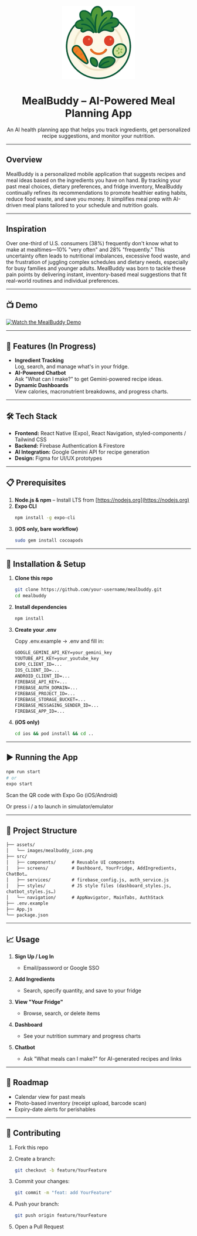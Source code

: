 <p align="center">
  <img src="./MealBuddy/images/mealbuddy_icon.png" alt="MealBuddy Logo" width="200"/>
</p>

<h1 align="center">MealBuddy – AI-Powered Meal Planning App</h1>

<p align="center">
  An AI health planning app that helps you track ingredients, get personalized recipe suggestions, and monitor your nutrition.
</p>

---

## Overview

MealBuddy is a personalized mobile application that suggests recipes and meal ideas based on the ingredients you have on hand. By tracking your past meal choices, dietary preferences, and fridge inventory, MealBuddy continually refines its recommendations to promote healthier eating habits, reduce food waste, and save you money. It simplifies meal prep with AI-driven meal plans tailored to your schedule and nutrition goals.

---

## Inspiration

Over one-third of U.S. consumers (38%) frequently don't know what to make at mealtimes—10% "very often" and 28% "frequently." This uncertainty often leads to nutritional imbalances, excessive food waste, and the frustration of juggling complex schedules and dietary needs, especially for busy families and younger adults. MealBuddy was born to tackle these pain points by delivering instant, inventory-based meal suggestions that fit real-world routines and individual preferences.

---

## 📺 Demo

[![Watch the MealBuddy Demo](https://img.youtube.com/vi/pTFzHRhEiUc/0.jpg)](https://m.youtube.com/watch?v=pTFzHRhEiUc)

---

## 🚀 Features (In Progress)

- **Ingredient Tracking**  
  Log, search, and manage what's in your fridge.
- **AI-Powered Chatbot**  
  Ask "What can I make?" to get Gemini-powered recipe ideas.
- **Dynamic Dashboards**  
  View calories, macronutrient breakdowns, and progress charts.

---

## 🛠 Tech Stack

- **Frontend:** React Native (Expo), React Navigation, styled-components / Tailwind CSS  
- **Backend:** Firebase Authentication & Firestore  
- **AI Integration:** Google Gemini API for recipe generation  
- **Design:** Figma for UI/UX prototypes  

---

## 📋 Prerequisites

1. **Node.js & npm** – Install LTS from [https://nodejs.org](https://nodejs.org)
2. **Expo CLI**
   ```bash
   npm install -g expo-cli
   ```
3. **(iOS only, bare workflow)**
   ```bash
   sudo gem install cocoapods
   ```

---

## 🔧 Installation & Setup

1. **Clone this repo**
   ```bash
   git clone https://github.com/your-username/mealbuddy.git
   cd mealbuddy
   ```

2. **Install dependencies**
   ```bash
   npm install
   ```

3. **Create your .env**
   
   Copy .env.example → .env and fill in:
   ```
   GOOGLE_GEMINI_API_KEY=your_gemini_key
   YOUTUBE_API_KEY=your_youtube_key
   EXPO_CLIENT_ID=...
   IOS_CLIENT_ID=...
   ANDROID_CLIENT_ID=...
   FIREBASE_API_KEY=...
   FIREBASE_AUTH_DOMAIN=...
   FIREBASE_PROJECT_ID=...
   FIREBASE_STORAGE_BUCKET=...
   FIREBASE_MESSAGING_SENDER_ID=...
   FIREBASE_APP_ID=...
   ```

4. **(iOS only)**
   ```bash
   cd ios && pod install && cd ..
   ```

---

## ▶️ Running the App

```bash
npm run start
# or
expo start
```

Scan the QR code with Expo Go (iOS/Android)

Or press i / a to launch in simulator/emulator

---

## 📂 Project Structure

```
├── assets/
│   └── images/mealbuddy_icon.png
├── src/
│   ├── components/      # Reusable UI components
│   ├── screens/         # Dashboard, YourFridge, AddIngredients, ChatBot…
│   ├── services/        # firebase_config.js, auth_service.js
│   ├── styles/          # JS style files (dashboard_styles.js, chatbot_styles.js…)
│   └── navigation/      # AppNavigator, MainTabs, AuthStack
├── .env.example
├── App.js
└── package.json
```

---

## 📈 Usage

1. **Sign Up / Log In**
   - Email/password or Google SSO

2. **Add Ingredients**
   - Search, specify quantity, and save to your fridge

3. **View "Your Fridge"**
   - Browse, search, or delete items

4. **Dashboard**
   - See your nutrition summary and progress charts

5. **Chatbot**
   - Ask "What meals can I make?" for AI-generated recipes and links

---

## 🔮 Roadmap

- Calendar view for past meals
- Photo-based inventory (receipt upload, barcode scan)
- Expiry-date alerts for perishables

---

## 🤝 Contributing

1. Fork this repo

2. Create a branch:
   ```bash
   git checkout -b feature/YourFeature
   ```

3. Commit your changes:
   ```bash
   git commit -m "feat: add YourFeature"
   ```

4. Push your branch:
   ```bash
   git push origin feature/YourFeature
   ```

5. Open a Pull Request
